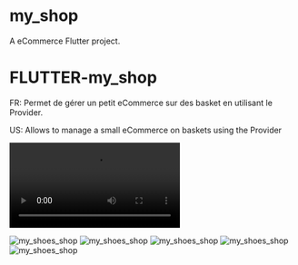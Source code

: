 # my_shop

A eCommerce Flutter project.

# FLUTTER-my_shop
FR: Permet de gérer un petit eCommerce sur des basket en utilisant le Provider.

US: Allows to manage a small eCommerce on baskets using the Provider

![my_shoes_shop](assets/my_shoes.mp4?raw=true "my_shoes_shop")


![my_shoes_shop](assets/my_shoes.png?raw=true "my_shoes_shop")
![my_shoes_shop](assets/my_shoes1.png?raw=true "my_shoes_shop")
![my_shoes_shop](assets/my_shoes2.png?raw=true "my_shoes_shop")
![my_shoes_shop](assets/my_shoes3.png?raw=true "my_shoes_shop")
![my_shoes_shop](assets/my_shoes4.png?raw=true "my_shoes_shop")


